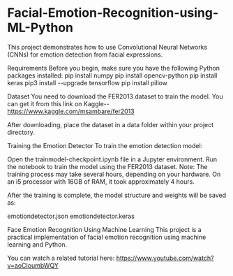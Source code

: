 # Facial-Emotion-Recognition-using-ML-Python

This project demonstrates how to use Convolutional Neural Networks (CNNs) for emotion detection from facial expressions.

Requirements
Before you begin, make sure you have the following Python packages installed:
pip install numpy
pip install opencv-python
pip install keras
pip3 install --upgrade tensorflow
pip install pillow

Dataset
You need to download the FER2013 dataset to train the model. You can get it from this link on Kaggle-- https://www.kaggle.com/msambare/fer2013

After downloading, place the dataset in a data folder within your project directory.

Training the Emotion Detector
To train the emotion detection model:

Open the trainmodel-checkpoint.ipynb file in a Jupyter environment.
Run the notebook to train the model using the FER2013 dataset.
Note: The training process may take several hours, depending on your hardware. On an i5 processor with 16GB of RAM, it took approximately 4 hours.

After the training is complete, the model structure and weights will be saved as:

emotiondetector.json
emotiondetector.keras

Face Emotion Recognition Using Machine Learning
This project is a practical implementation of facial emotion recognition using machine learning and Python.

You can watch a related tutorial here: https://www.youtube.com/watch?v=aoCIoumbWQY
